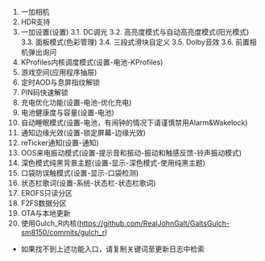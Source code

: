 1. 一加相机
2. HDR支持
3. 一加设置(设置)
  3.1. DC调光
  3.2. 高亮度模式与自动高亮度模式(阳光模式)
  3.3. 面板模式(色彩管理)
  3.4. 三段式滑块自定义
  3.5. Dolby音效
  3.6. 前置相机弹出询问
4. KProfiles内核调度模式(设置-电池-KProfiles)
5. 游戏空间(应用程序抽屉)
6. 定时AOD与息屏指纹解锁
7. PIN码快速解锁
8. 充电优化功能(设置-电池-优化充电)
9. 电池健康度与容量(设置-电池)
10. 自动睡眠模式(设置-电池，有闹钟的情况下请谨慎禁用Alarm&Wakelock)
11. 通知边缘光效(设置-锁定屏幕-边缘光效)
12. reTicker通知(设置-通知)
13. OOS来电振动模式(设置-提示音和振动-振动和触感反馈-铃声振动模式)
14. 深色模式纯黑背景主题(设置-显示-深色模式-使用纯黑主题)
15. 口袋防误触模式(设置-显示-口袋检测)
16. 状态栏歌词(设置-系统-状态栏-状态栏歌词)
17. EROFS只读分区
18. F2FS数据分区
19. OTA与本地更新
20. 使用Gulch_R内核(https://github.com/RealJohnGalt/GaltsGulch-sm8150/commits/gulch_r)

* 如果找不到上述功能入口，请复制关键词至更新日志中检索

